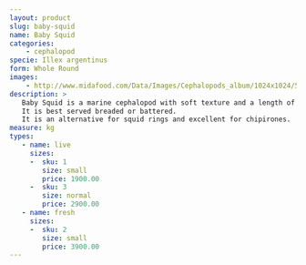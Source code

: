 ```yaml
---
layout: product
slug: baby-squid
name: Baby Squid
categories:
    - cephalopod
specie: Illex argentinus
form: Whole Round
images:
    - http://www.midafood.com/Data/Images/Cephalopods_album/1024x1024/54acdb77e60ec196.jpg
description: >
   Baby Squid is a marine cephalopod with soft texture and a length of about 3-7 inches.
   It is best served breaded or battered.
   It is an alternative for squid rings and excellent for chipirones.
measure: kg
types:
   - name: live
     sizes:
     -  sku: 1
        size: small
        price: 1900.00
     -  sku: 3
        size: normal
        price: 2900.00
   - name: fresh
     sizes:
     -  sku: 2
        size: small
        price: 3900.00
---
```

